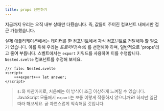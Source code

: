 ```yaml
---
title: props 선언하기
---
```


지금까지 우리는 오직 내부 상태만 다뤘습니다. 즉, 값들이 주어진 컴포넌트 내에서만 접근 가능했습니다.

실제 애플리케이션에서는 데이터를 한 컴포넌트에서 자식 컴포넌트로 전달해야 할 필요가 있습니다. 이를 위해 우리는 _프로퍼티(속성)_ 를 선언해야 하며, 일반적으로 'props'라고 줄여 부릅니다. 스벨트에서는 `export` 키워드를 사용하여 이를 수행합니다. `Nested.svelte` 컴포넌트를 수정해 보세요.

```svelte
/// file: Nested.svelte
<script>
	+++export+++ let answer;
</script>
```

> `$:`와 마찬가지로, 처음에는 이 방식이 조금 이상하게 느껴질 수 있습니다. JavaScript 모듈에서 `export`는 보통 이렇게 작동하지 않으니까요! 하지만 일단 따라 해보세요. 곧 자연스럽게 익숙해질 것입니다.
